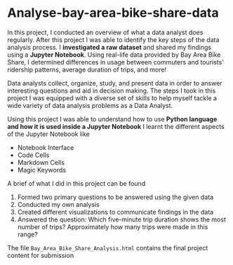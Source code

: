 # Analyse-bay-area-bike-share-data

In this project, I conducted an overview of what a data analyst does regularly. After this project I was able to identify the key steps of the data analysis process. I **investigated a raw dataset** and shared my findings using a **Jupyter Notebook**. 
Using real-life data provided by Bay Area Bike Share, I determined differences in usage between commuters and tourists' ridership patterns, average duration of trips, and more!

Data analysts collect, organize, study, and present data in order to answer interesting questions and aid in decision making. The steps I took in this project I was equipped with a diverse set of skills to help myself tackle a wide variety of data analysis problems as a Data Analyst.

Using this project I was able to understand how to use **Python language and how it is used inside a Jupyter Notebook**
I learnt the different aspects of the Jupyter Notebook like 
- Notebook Interface
- Code Cells
- Markdown Cells
- Magic Keywords

A brief of what I did in this project can be found
1. Formed two primary questions to be answered using the given data
2. Conducted my own analysis
3. Created different visualizations to communicate findings in the data 
4. Answered the question: Which five-minute trip duration shows the most number of trips? Approximately how many trips were made in this range?

The file `Bay_Area_Bike_Share_Analysis.html` contains the final project content for submission
